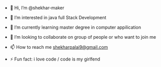 - 👋 Hi, I’m @shekhar-maker
- 👀 I’m interested in java full Stack Development
- 🌱 I’m currently learning master degree in computer appilication
- 💞️ I’m looking to collaborate on group of people or who want to join me 
- 📫 How to reach me shekharpalai9@gmail.com

- ⚡ Fun fact: i love code / code is my girlfend

<!---
shekhar-maker/shekhar-maker is a ✨ special ✨ repository because its `README.md` (this file) appears on your GitHub profile.
You can click the Preview link to take a look at your changes.
--->
